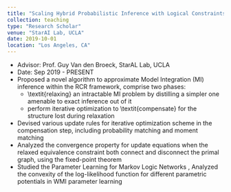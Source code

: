 ```yaml
---
title: "Scaling Hybrid Probabilistic Inference with Logical Constraints by Relaxing and Compensating"
collection: teaching
type: "Research Scholar"
venue: "StarAI Lab, UCLA"
date: 2019-10-01
location: "Los Angeles, CA"
---
```

* Advisor: Prof. Guy Van den Broeck, StarAL Lab, UCLA
* Date: Sep 2019 - PRESENT
* Proposed a novel algorithm to approximate Model Integration (MI) inference within the RCR framework, comprise two phases:
  * \textit{relaxing} an intractable MI problem by distilling a simpler one amenable to exact inference out of it
  * perform iterative optimization to \textit{compensate} for the structure lost during relaxation
* Devised various update rules for iterative optimization scheme in the compensation step, including probability matching and moment matching
* Analyzed the convergence property for update equations when the relaxed equivalence constraint both connect and disconnect the primal graph, using the fixed-point theorem
* Studied the Parameter Learning for Markov Logic Networks , Analyzed the convexity of the log-likelihood function for different parametric potentials in WMI parameter learning  
